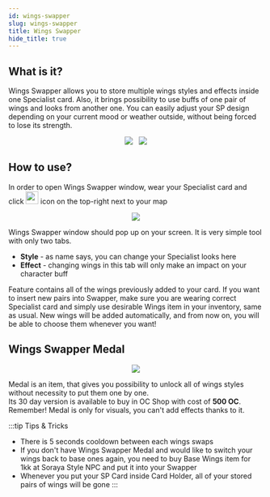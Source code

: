 ```yaml
---
id: wings-swapper
slug: wings-swapper
title: Wings Swapper
hide_title: true
---
```


## What is it? 

Wings Swapper allows you to store multiple wings styles and effects inside one Specialist card. Also, it brings possibility to use buffs of one pair of wings and looks from another one. You can easily adjust your SP design depending on your current mood or weather outside, without being forced to lose its strength.

<p align="center"><img src="https://i.imgur.com/mJJG2qO.png"/> &nbsp; <img src="https://i.imgur.com/afVcPih.png"/></p>

## How to use?

In order to open Wings Swapper window, wear your Specialist card and click <img width="25px" src="https://i.imgur.com/EioEdEk.png"/> icon on the top-right next to your map

<p align="center"><img src="https://i.imgur.com/D47Ymuy.png"/></p>

Wings Swapper window should pop up on your screen. It is very simple tool with only two tabs.

- **Style** - as name says, you can change your Specialist looks here
- **Effect** - changing wings in this tab will only make an impact on your character buff

Feature contains all of the wings previously added to your card. If you want to insert new pairs into Swapper, make sure you are wearing correct Specialist card and simply use desirable Wings item in your inventory, same as usual. New wings will be added automatically, and from now on, you will be able to choose them whenever you want!

## Wings Swapper Medal

<p align="center"><img src="https://i.imgur.com/BqOqBjp.png"/></p>

Medal is an item, that gives you possibility to unlock all of wings styles without necessity to put them one by one. <br/>
Its 30 day version is available to buy in OC Shop with cost of **500 OC**.
Remember! Medal is only for visuals, you can't add effects thanks to it.

:::tip Tips & Tricks
- There is 5 seconds cooldown between each wings swaps
- If you don't have Wings Swapper Medal and would like to switch your wings back to base ones again, you need to buy Base Wings item for 1kk at Soraya Style NPC and put it into your Swapper
- Whenever you put your SP Card inside Card Holder, all of your stored pairs of wings will be gone
:::




